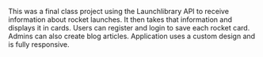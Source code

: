 This was a final class project using the Launchlibrary API to receive information about rocket launches. It then takes that information and displays it in cards. Users can register and login to save each rocket card. Admins can also create blog articles. Application uses a custom design and is fully responsive.